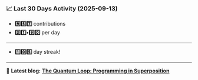 <!--START_STATS-->
### 📈 Last 30 Days Activity (2025-09-13)  
- **9️⃣5️⃣7️⃣** contributions  
- **3️⃣1️⃣•9️⃣0️⃣** per day
---
- **1️⃣0️⃣5️⃣** day streak!
---
📝 **Latest blog:** [**The Quantum Loop: Programming in Superposition**](https://andriak.com/blog/quantum-loop)
<!--END_STATS-->
